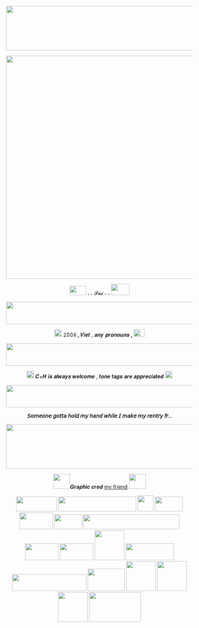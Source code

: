 <p align="center">
    <img width="1000" height="120" src="https://media.discordapp.net/attachments/1224772047331266610/1234678852488532059/Untitled336.png?ex=66319bc9&is=66304a49&hm=20a9793668b37a48ef54c5155efc03646208283a4be298b9007b4126a6deba86&=&format=webp&quality=lossless&width=960&height=220">
</p>
<p align="center">
    <img width="600" src="https://media.discordapp.net/attachments/1224772047331266610/1234578865742020688/IMG_2484.gif?ex=66313eaa&is=662fed2a&hm=19d03ece3ad547ee37e6684330b47b667bb74faad735939fb9c1a99d3ae79212&=&width=467&height=467">
</p>

<p align="center">
 <img width="45" height="25" src="https://64.media.tumblr.com/f0ab32fecce2577c4e057aaca764470f/11f23c9cf57eaf6c-26/s75x75_c1/416dbf02c7c46f08796a4d63d2ebc5a6d6e32053.gifv"  [<strong> ˖ ˖ 𝓢𝓪𝓲 ˖ ˖ </strong> <img width="50" height="30" src="https://64.media.tumblr.com/02c48275396881bee3dbd60d6d523ec5/2a263a146621dab0-c2/s100x200/4fc1b3f3899923be0f4a88f07f7cb2f9ca41a365.gifv"
</p>

<p align="center"> 
 <img width="1000" height="60" src="https://64.media.tumblr.com/75363e71e48d7c2f7c886d6a82741e98/043056077f3d04f1-b0/s640x960/9e557ac81ce186cad35a197f5c3a628d055bc061.gifv" 
  </p>
 
<p align="center">
  <img width="20" height="20" src="https://64.media.tumblr.com/85951298798d62d51e839de2b8cf88d8/a90b3577a3e0f9a6-96/s75x75_c1/bf4b99e022f20fc304abf7751d2e090b83799048.gifv"> <strong> 𝟸𝟶𝟶𝟼 , </strong> 𝑽𝒊𝒆𝒕 , 𝒂𝒏𝒚 𝒑𝒓𝒐𝒏𝒐𝒖𝒏𝒔 <strong> , </strong> <img width="30" height="20" src="https://64.media.tumblr.com/8fb984d92424f2bb0b28a4333ec7e1c8/554e37fffe3e1e13-67/s75x75_c1/ec29b602b1c0f68d22b7ca850981c794879c356c.gifv"
                                    </p>

<p align="center"> 
 <img width="1000" height="60" src="https://64.media.tumblr.com/75363e71e48d7c2f7c886d6a82741e98/043056077f3d04f1-b0/s640x960/9e557ac81ce186cad35a197f5c3a628d055bc061.gifv" 
  </p>
 
<p align="center"> 
<img width="20" height="20" src="https://64.media.tumblr.com/05d5c2d5eb6764f9d0f80a073ff20a91/3389feee3881de46-d7/s75x75_c1/e6ea7a152ce4de7c7a77437c195dd3d1eb727a2f.gifv">
   𝑪+𝑯 𝒊𝒔 𝒂𝒍𝒘𝒂𝒚𝒔 𝒘𝒆𝒍𝒄𝒐𝒎𝒆 , 𝒕𝒐𝒏𝒆 𝒕𝒂𝒈𝒔 𝒂𝒓𝒆 𝒂𝒑𝒑𝒓𝒆𝒄𝒊𝒂𝒕𝒆𝒅 <img width="20" height="20" src="https://64.media.tumblr.com/bb94d844aea3e05d1ecdb5b53198d7fd/210e1160512fff23-0e/s75x75_c1/a4570937b7b0e4b831df75e676371658cc0a3cc3.gifv"
                                             </p>
  <p align="center"> 
 <img width="1000" height="60" src="https://64.media.tumblr.com/75363e71e48d7c2f7c886d6a82741e98/043056077f3d04f1-b0/s640x960/9e557ac81ce186cad35a197f5c3a628d055bc061.gifv" 
  </p>
   
   <p align="center"> 
<strong>𝘚𝘰𝘮𝘦𝘰𝘯𝘦 𝘨𝘰𝘵𝘵𝘢 𝘩𝘰𝘭𝘥 𝘮𝘺 𝘩𝘢𝘯𝘥 𝘸𝘩𝘪𝘭𝘦 𝘐 𝘮𝘢𝘬𝘦 𝘮𝘺 𝘳𝘦𝘯𝘵𝘳𝘺 𝘧𝘳.. </strong> 
                                             </p>
<p align="center">
    <img width="1000" height="120" src="https://media.discordapp.net/attachments/1224772047331266610/1234678852739923968/Untitled336.png?ex=66319bc9&is=66304a49&hm=d81b347f27d29778d44e0f1107b17e378dd58fdbb9996a463d58b246801dc1fa&=&format=webp&quality=lossless&width=960&height=220">
</p>

<p align="center">
 <img width="45" height="40" src="https://64.media.tumblr.com/9d9876d2bf3cb67d77d49dfe8d1dbbd8/b2559018dbb6053c-44/s100x200/1ebccb27903baac930ae6f208a49d6e53cb48eb9.pnj">𝑮𝒓𝒂𝒑𝒉𝒊𝒄 𝒄𝒓𝒆𝒅 <a href= "https://github.com/undeadlost" >my friend</a> <img width="45" height="40" src="https://64.media.tumblr.com/c602abf5b6aa3468db3f2d020feecc9e/b2559018dbb6053c-ef/s100x200/67ee6fbfe8079c7c73f8d9ab1a572fd3013fd457.pnj">
</p>


 <p align="center">
 <img width="110" height="40" src="https://64.media.tumblr.com/e69095b28c8221a75d16147117ef412b/96c3111033dfa3ab-fb/s100x200/65870e2c571aef30a1916747d2dc3ed857e8e998.gifv"> <img width="210" height="40" src="https://64.media.tumblr.com/b58e7fa7ed5c38645841421152a6cfa8/27f4388618e0f700-e3/s250x400/399d905b13fc2d803a706592300e00612d64bd9b.gifv"> <img width="43" height="43" src="https://64.media.tumblr.com/9ee3978521ff4b036b51de9d4de92716/7bea1762e12b7167-3a/s75x75_c1/69f07228236367ad5e8db61c386a116917429ec0.gifv"> <img width="75" height="40" src="https://64.media.tumblr.com/bab44f1c76047d01a3ac9b4ed407e11d/d9f9627d74995454-85/s100x200/d36264282f425a410b33c576bbf9bb3bd46134b6.gifv"> <img width="90" height="45" src="https://64.media.tumblr.com/cddbcf27cefc45e1ab90f7d281c01ff5/3206403692d2c7ad-f1/s400x600/c097def76f2cdf63bfbb651807f2bacdd458107f.pnj"> <img width="75" height="40" src="https://64.media.tumblr.com/e328ee0f3f80c5d6596378979e7f7988/b3d83bbf44993478-7f/s100x200/4c8aafca73e51867644cf0ffd5b3e0d84797a320.pnj"> <img width="260" height="40" src="https://64.media.tumblr.com/57b5ed9056b1c06fc867531ab807016e/b101001ea3011547-7f/s640x960/251ba24ee7df58e29a86474076a9bd4b8484f4e3.gifv"> <img width="90" height="45" src="https://64.media.tumblr.com/cf52414f63912c4b461f51def5db6ac4/cbf1d710120a4937-c4/s100x200/eede639e2b77d325a6de473a83b7af874c056b32.pnj"> <img width="90" height="45" src="https://64.media.tumblr.com/9f7aa7377efe3125cd1b656005fafed6/c50dc93c89e251e3-ea/s100x200/4b578370d2ff70bb907bca885906b7860002159f.gifv"> <img width="80" height="80" src="https://64.media.tumblr.com/c2f2ab87e5f3672cd2ecb30aa9cc2f1e/8c274af760a44a4a-dd/s100x200/b4c74e8bea2af325543ac2753314e030fe4c1ab6.gifv"> <img width="130" height="45" src="https://64.media.tumblr.com/bdb5872acb46c5c21ba2f0c829c2156c/0ca350219ed0b47b-83/s100x200/995df1fec4a0d1c5c4b48c3b33f91b967b6f4351.gifv"> <img width="200" height="45" src="https://64.media.tumblr.com/b1adbe9ad53c502a41ab93a2da678204/486fb659144a53ac-0d/s250x400/016bd4966783b54a02f1083cd6eda9e212a97ecc.gifv"> <img width="100" height="60" src="https://64.media.tumblr.com/186587f87c61f04d6f8c7aaad1177c31/d6b109068a2c49c9-0b/s100x200/5e2baaa24972d4f1b78bf905d00a441527912382.pnj"> <img width="80" height="80" src="https://64.media.tumblr.com/f9000dfad1913f05d1a639488cd3faf9/a86ab9f602849811-b6/s2048x3072/a95ea02bec0dfb25a7c6a8bfd94f5307c42f5998.pnj"> <img width="80" height="80" src="https://64.media.tumblr.com/ff1e1475b294f4525c13d74b6baf9eb4/7e8aaabec0cb0857-79/s1280x1920/3c2bfe7de3f7abbe0b3e267fdd20b36d6f701ee0.pnj"> <img width="80" height="80" src="https://64.media.tumblr.com/6cec1152280e182a56702c308aa3572e/9a734a17b1b8ac66-7f/s500x750/ddecdcd47c98e2e707707e36f53599f3d08666fe.pnj"> <img width="140" height="80" src="https://64.media.tumblr.com/f214e593bd965570caa7be252ec6834f/f4334e422c27e293-42/s640x960/b3ffd3268484d23d8fb12c3a854d9878f20ab9bb.gifv">
 
 
 <!--
**zcsaix/zcsaix** is a ✨ _special_ ✨ repository because its `README.md` (this file) appears on your GitHub profile.

Here are some ideas to get you started:

- 🔭 I’m currently working on ...
- 🌱 I’m currently learning ...
- 👯 I’m looking to collaborate on ...
- 🤔 I’m looking for help with ...
- 💬 Ask me about ...
- 📫 How to reach me: ...
- 😄 Pronouns: ...
- ⚡ Fun fact: ...
-->
